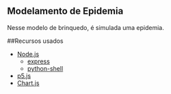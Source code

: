 ## Modelamento de Epidemia
Nesse modelo de brinquedo, é simulada uma epidemia.

##Recursos usados
* [Node.js](https://nodejs.org/)
  - [express](https://expressjs.com/)
  - [python-shell](https://github.com/extrabacon/python-shell)
* [p5.js](https://p5js.org/)
* [Chart.js](https://www.chartjs.org/)

